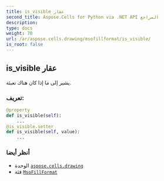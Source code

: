 ```yaml
---
title: is_visible عقار
second_title: Aspose.Cells for Python via .NET API المراجع
description:
type: docs
weight: 70
url: /ar/aspose.cells.drawing/msofillformat/is_visible/
is_root: false
---
```

##  is_visible عقار

يشير إلى ما إذا كان هناك تعبئة.
###  تعريف:
```python
@property
def is_visible(self):
    ...
@is_visible.setter
def is_visible(self, value):
    ...
```

###  أنظر أيضا
* الوحدة [`aspose.cells.drawing`](../../)
* فئة [`MsoFillFormat`](/cells/python-net/ar/aspose.cells.drawing/msofillformat)
